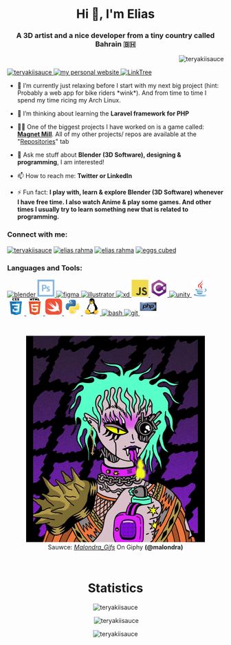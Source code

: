 <!-- Heading & subheading -->
<h1 align="center">Hi 👋, I'm Elias</h1>
<h3 align="center">A 3D artist and a nice developer from a tiny country called Bahrain 🇧🇭</h3>

<!-- Profile Views -->
<p align="right"> <img src="https://komarev.com/ghpvc/?username=teryakiisauce&label=Profile%20views&color=ff2e66&style=flat" alt="teryakiisauce" /></p>

<!-- Links -->
<p align="left">

<a href="https://twitter.com/teryakiisauce" target="blank">
  <!-- Twitter -->
  <img src="https://img.shields.io/twitter/follow/teryakiisauce?logo=twitter&style=for-the-badge&color=ffc48c" alt="teryakiisauce" />
</a>
<a href="https://teryakiisauce.github.io/" target="blank">
  <!-- GitHub Website -->
  <img alt="my personal website" src="https://img.shields.io/badge/Website-My%20personal%20website-b95cff?style=for-the-badge&logo=appveyor" />
</a>
<a href="https://linktr.ee/teryakiisauce" target="blank">
  <!-- LinkTree -->
  <img alt="LinkTree" src="https://img.shields.io/badge/LinkTree-TeryakiiSauce-8cfb87?style=for-the-badge&logo=appveyor" />
</a>

</p>

- 🔭 I’m currently just relaxing before I start with my next big project (hint: Probably a web app for bike riders \*wink\*). And from time to time I spend my time ricing my Arch Linux.

- 🌱 I’m thinking about learning the **Laravel framework for PHP**

- 👨‍💻 One of the biggest projects I have worked on is a game called: **[Magnet Mill](https://github.com/TeryakiiSauce/Magnet-Mill-Game)**. All of my other projects/ repos are available at the "[Repositories](https://github.com/TeryakiiSauce?tab=repositories)" tab

- 💬 Ask me stuff about **Blender (3D Software), designing & programming**, I am interested!

- 📫 How to reach me: **Twitter or LinkedIn**

- ⚡ Fun fact: **I play with, learn & explore Blender (3D Software) whenever I have free time. I also watch Anime & play some games. And other times I usually try to learn something new that is related to programming.**

<!-- Connections -->
<h3 align="left">Connect with me:</h3>
<p align="left">
<a href="https://twitter.com/teryakiisauce" target="blank"><img align="center" src="https://raw.githubusercontent.com/rahuldkjain/github-profile-readme-generator/master/src/images/icons/Social/twitter.svg" alt="teryakiisauce" height="30" width="40" /></a>
<a href="https://linkedin.com/in/elias-rahma-7439aa193" target="blank"><img align="center" src="https://raw.githubusercontent.com/rahuldkjain/github-profile-readme-generator/master/src/images/icons/Social/linked-in-alt.svg" alt="elias rahma" height="30" width="40" /></a>
<a href="https://fb.com/eliasooo975" target="blank"><img align="center" src="https://raw.githubusercontent.com/rahuldkjain/github-profile-readme-generator/master/src/images/icons/Social/facebook.svg" alt="elias rahma" height="30" width="40" /></a>
<a href="https://www.youtube.com/channel/UCeZ3r8-e3SDsUNeJZe3XnCQ" target="blank"><img align="center" src="https://raw.githubusercontent.com/rahuldkjain/github-profile-readme-generator/master/src/images/icons/Social/youtube.svg" alt="eggs cubed" height="30" width="40" /></a>
</p>

<!-- Languages or Software I Know/ Use -->
<h3 align="left">Languages and Tools:</h3>
<p align="left" style="vertical-align='middle';"> <a href="https://www.blender.org/" target="_blank" rel="noreferrer"> <img src="https://download.blender.org/branding/community/blender_community_badge_orange.svg" alt="blender" width="40" height="40"/> </a> <a href="https://www.photoshop.com/en" target="_blank" rel="noreferrer"> <img src="https://raw.githubusercontent.com/devicons/devicon/master/icons/photoshop/photoshop-line.svg" alt="photoshop" width="40" height="40"/> </a> <a href="https://www.figma.com/" target="_blank" rel="noreferrer"> <img src="https://www.vectorlogo.zone/logos/figma/figma-icon.svg" alt="figma" width="40" height="40"/> </a> <a href="https://www.adobe.com/in/products/illustrator.html" target="_blank" rel="noreferrer"> <img src="https://www.vectorlogo.zone/logos/adobe_illustrator/adobe_illustrator-icon.svg" alt="illustrator" width="40" height="40"/> </a> <a href="https://www.adobe.com/products/xd.html" target="_blank" rel="noreferrer"> <img src="https://cdn.worldvectorlogo.com/logos/adobe-xd.svg" alt="xd" width="40" height="40"/> </a> <a href="https://developer.mozilla.org/en-US/docs/Web/JavaScript" target="_blank" rel="noreferrer"> <img src="https://raw.githubusercontent.com/devicons/devicon/master/icons/javascript/javascript-original.svg" alt="javascript" width="40" height="40"/> </a> <a href="https://www.w3schools.com/cs/" target="_blank" rel="noreferrer"> <img src="https://raw.githubusercontent.com/devicons/devicon/master/icons/csharp/csharp-original.svg" alt="csharp" width="40" height="40"/> </a> <a href="https://unity.com/" target="_blank" rel="noreferrer"> <img src="https://www.vectorlogo.zone/logos/unity3d/unity3d-icon.svg" alt="unity" width="40" height="40"/> </a> <a href="https://www.java.com" target="_blank" rel="noreferrer"> <img src="https://raw.githubusercontent.com/devicons/devicon/master/icons/java/java-original.svg" alt="java" width="40" height="40"/> </a> <a href="https://www.w3schools.com/css/" target="_blank" rel="noreferrer"> <img src="https://raw.githubusercontent.com/devicons/devicon/master/icons/css3/css3-original-wordmark.svg" alt="css3" width="40" height="40"/> </a> <a href="https://www.w3.org/html/" target="_blank" rel="noreferrer"> <img src="https://raw.githubusercontent.com/devicons/devicon/master/icons/html5/html5-original-wordmark.svg" alt="html5" width="40" height="40"/> </a> <a href="https://developer.apple.com/swift/" target="_blank" rel="noreferrer"> <img src="https://raw.githubusercontent.com/devicons/devicon/master/icons/swift/swift-original.svg" alt="swift" width="40" height="40"/> </a> <a href="https://www.python.org" target="_blank" rel="noreferrer"> <img src="https://raw.githubusercontent.com/devicons/devicon/master/icons/python/python-original.svg" alt="python" width="40" height="40"/> </a> <a href="https://www.linux.org/" target="_blank" rel="noreferrer"> <img src="https://raw.githubusercontent.com/devicons/devicon/master/icons/linux/linux-original.svg" alt="linux" width="40" height="40"/> </a> <a href="https://www.gnu.org/software/bash/" target="_blank" rel="noreferrer"> <img src="https://www.vectorlogo.zone/logos/gnu_bash/gnu_bash-icon.svg" alt="bash" width="40" height="40"/> <a href="https://git-scm.com/" target="_blank" rel="noreferrer"> <img src="https://www.vectorlogo.zone/logos/git-scm/git-scm-icon.svg" alt="git" width="40" height="40"/> </a> </a> <a href="https://www.php.net" target="_blank" rel="noreferrer"> <img src="https://raw.githubusercontent.com/devicons/devicon/master/icons/php/php-original.svg" alt="php" width="40" height="40"/> </a> </p>

<br>

<!-- Image & it's sauce -->
<p align="center">
  <img src="./Resources/GIFs/Fire-Scifi.gif">
  <br>
  <figurecaption>Sauwce: <em><a href="https://giphy.com/gifs/fire-cyberpunk-cyborggirl-e7sfQlKCL4UHOpDeIn">Malondra_Gifs</a></em> On Giphy <strong>(@malondra)</strong></figurecaption>
</p>

<br>

<!-- Misc -->
<h1 align="center">Statistics</h1>

<p align="center"><img src="https://github-readme-stats.vercel.app/api/top-langs?username=teryakiisauce&show_icons=true&locale=en&layout=compact" alt="teryakiisauce" /></p>

<p align="center">&nbsp;<img src="https://github-readme-stats.vercel.app/api?username=teryakiisauce&show_icons=true&locale=en" alt="teryakiisauce" /></p>

<p align="center"><img src="https://github-readme-streak-stats.herokuapp.com/?user=teryakiisauce&" alt="teryakiisauce" /></p>

<!-- <h3 align="center">I just do whatever I want whenever I feel like it... Thank you ^-^</h3> -->

<!---
TeryakiiSauce/TeryakiiSauce is a ✨ special ✨ repository because its `README.md` (this file) appears on your GitHub profile.
You can click the Preview link to take a look at your changes.
--->

